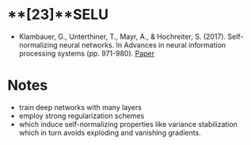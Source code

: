 # **[23]**SELU
- Klambauer, G., Unterthiner, T., Mayr, A., & Hochreiter, S. (2017). Self-normalizing neural networks. In Advances in neural information processing systems (pp. 971-980). [Paper](http://papers.nips.cc/paper/6698-self-normalizing-neural-networks.pdf)


# Notes
- train deep networks with many layers
-  employ strong regularization schemes
-  which induce self-normalizing properties like variance stabilization which in turn avoids exploding and vanishing gradients. 
